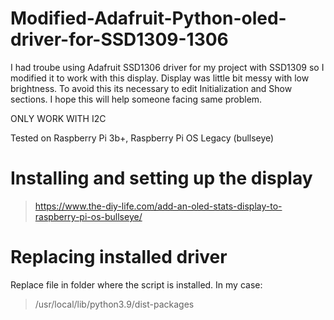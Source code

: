 # Modified-Adafruit-Python-oled-driver-for-SSD1309-1306
I had troube using Adafruit SSD1306 driver for my project with SSD1309 so I modified it to work with this display. Display was little bit messy with low brightness. To avoid this its necessary to edit Initialization and Show sections. I hope this will help someone facing same problem.

ONLY WORK WITH I2C

Tested on Raspberry Pi 3b+, Raspberry Pi OS Legacy (bullseye)


# Installing and setting up the display
>https://www.the-diy-life.com/add-an-oled-stats-display-to-raspberry-pi-os-bullseye/

# Replacing installed driver
Replace file in folder where the script is installed. In my case:
>/usr/local/lib/python3.9/dist-packages
